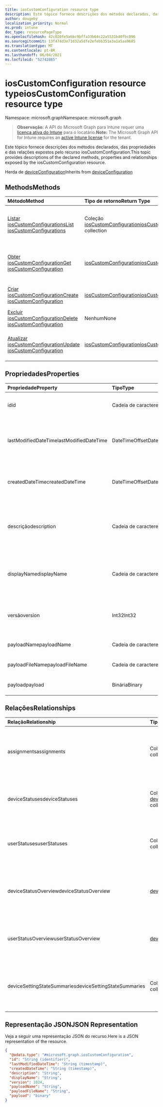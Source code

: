 ```yaml
---
title: iosCustomConfiguration resource type
description: Este tópico fornece descrições dos métodos declarados, das propriedades e das relações expostos pelo recurso iosCustomConfiguration.
author: dougeby
localization_priority: Normal
ms.prod: intune
doc_type: resourcePageType
ms.openlocfilehash: 42c020fe5a6bc9bffa33b64c22a5531b40fbc096
ms.sourcegitcommit: 13f474d3e71d32a5dfe2efebb351e3a1a5aa9685
ms.translationtype: MT
ms.contentlocale: pt-BR
ms.lasthandoff: 06/04/2021
ms.locfileid: "52742885"
---
```

# <a name="ioscustomconfiguration-resource-type"></a><span data-ttu-id="11589-103">iosCustomConfiguration resource type</span><span class="sxs-lookup"><span data-stu-id="11589-103">iosCustomConfiguration resource type</span></span>

<span data-ttu-id="11589-104">Namespace: microsoft.graph</span><span class="sxs-lookup"><span data-stu-id="11589-104">Namespace: microsoft.graph</span></span>

> <span data-ttu-id="11589-105">**Observação:** A API do Microsoft Graph para Intune requer uma [licença ativa do Intune](https://go.microsoft.com/fwlink/?linkid=839381) para o locatário.</span><span class="sxs-lookup"><span data-stu-id="11589-105">**Note:** The Microsoft Graph API for Intune requires an [active Intune license](https://go.microsoft.com/fwlink/?linkid=839381) for the tenant.</span></span>

<span data-ttu-id="11589-106">Este tópico fornece descrições dos métodos declarados, das propriedades e das relações expostos pelo recurso iosCustomConfiguration.</span><span class="sxs-lookup"><span data-stu-id="11589-106">This topic provides descriptions of the declared methods, properties and relationships exposed by the iosCustomConfiguration resource.</span></span>


<span data-ttu-id="11589-107">Herda de [deviceConfiguration](../resources/intune-deviceconfig-deviceconfiguration.md)</span><span class="sxs-lookup"><span data-stu-id="11589-107">Inherits from [deviceConfiguration](../resources/intune-deviceconfig-deviceconfiguration.md)</span></span>

## <a name="methods"></a><span data-ttu-id="11589-108">Methods</span><span class="sxs-lookup"><span data-stu-id="11589-108">Methods</span></span>
|<span data-ttu-id="11589-109">Método</span><span class="sxs-lookup"><span data-stu-id="11589-109">Method</span></span>|<span data-ttu-id="11589-110">Tipo de retorno</span><span class="sxs-lookup"><span data-stu-id="11589-110">Return Type</span></span>|<span data-ttu-id="11589-111">Descrição</span><span class="sxs-lookup"><span data-stu-id="11589-111">Description</span></span>|
|:---|:---|:---|
|[<span data-ttu-id="11589-112">Listar iosCustomConfigurations</span><span class="sxs-lookup"><span data-stu-id="11589-112">List iosCustomConfigurations</span></span>](../api/intune-deviceconfig-ioscustomconfiguration-list.md)|<span data-ttu-id="11589-113">Coleção [iosCustomConfiguration](../resources/intune-deviceconfig-ioscustomconfiguration.md)</span><span class="sxs-lookup"><span data-stu-id="11589-113">[iosCustomConfiguration](../resources/intune-deviceconfig-ioscustomconfiguration.md) collection</span></span>|<span data-ttu-id="11589-114">Lista propriedades e relações dos objetos [iosCustomConfiguration](../resources/intune-deviceconfig-ioscustomconfiguration.md).</span><span class="sxs-lookup"><span data-stu-id="11589-114">List properties and relationships of the [iosCustomConfiguration](../resources/intune-deviceconfig-ioscustomconfiguration.md) objects.</span></span>|
|[<span data-ttu-id="11589-115">Obter iosCustomConfiguration</span><span class="sxs-lookup"><span data-stu-id="11589-115">Get iosCustomConfiguration</span></span>](../api/intune-deviceconfig-ioscustomconfiguration-get.md)|[<span data-ttu-id="11589-116">iosCustomConfiguration</span><span class="sxs-lookup"><span data-stu-id="11589-116">iosCustomConfiguration</span></span>](../resources/intune-deviceconfig-ioscustomconfiguration.md)|<span data-ttu-id="11589-117">Propriedades de leitura e relações do objeto [iosCustomConfiguration](../resources/intune-deviceconfig-ioscustomconfiguration.md).</span><span class="sxs-lookup"><span data-stu-id="11589-117">Read properties and relationships of the [iosCustomConfiguration](../resources/intune-deviceconfig-ioscustomconfiguration.md) object.</span></span>|
|[<span data-ttu-id="11589-118">Criar iosCustomConfiguration</span><span class="sxs-lookup"><span data-stu-id="11589-118">Create iosCustomConfiguration</span></span>](../api/intune-deviceconfig-ioscustomconfiguration-create.md)|[<span data-ttu-id="11589-119">iosCustomConfiguration</span><span class="sxs-lookup"><span data-stu-id="11589-119">iosCustomConfiguration</span></span>](../resources/intune-deviceconfig-ioscustomconfiguration.md)|<span data-ttu-id="11589-120">Cria um novo objeto [iosCustomConfiguration](../resources/intune-deviceconfig-ioscustomconfiguration.md).</span><span class="sxs-lookup"><span data-stu-id="11589-120">Create a new [iosCustomConfiguration](../resources/intune-deviceconfig-ioscustomconfiguration.md) object.</span></span>|
|[<span data-ttu-id="11589-121">Excluir iosCustomConfiguration</span><span class="sxs-lookup"><span data-stu-id="11589-121">Delete iosCustomConfiguration</span></span>](../api/intune-deviceconfig-ioscustomconfiguration-delete.md)|<span data-ttu-id="11589-122">Nenhum</span><span class="sxs-lookup"><span data-stu-id="11589-122">None</span></span>|<span data-ttu-id="11589-123">Exclui um [iosCustomConfiguration](../resources/intune-deviceconfig-ioscustomconfiguration.md).</span><span class="sxs-lookup"><span data-stu-id="11589-123">Deletes a [iosCustomConfiguration](../resources/intune-deviceconfig-ioscustomconfiguration.md).</span></span>|
|[<span data-ttu-id="11589-124">Atualizar iosCustomConfiguration</span><span class="sxs-lookup"><span data-stu-id="11589-124">Update iosCustomConfiguration</span></span>](../api/intune-deviceconfig-ioscustomconfiguration-update.md)|[<span data-ttu-id="11589-125">iosCustomConfiguration</span><span class="sxs-lookup"><span data-stu-id="11589-125">iosCustomConfiguration</span></span>](../resources/intune-deviceconfig-ioscustomconfiguration.md)|<span data-ttu-id="11589-126">Atualiza as propriedades de um objeto [iosCustomConfiguration](../resources/intune-deviceconfig-ioscustomconfiguration.md).</span><span class="sxs-lookup"><span data-stu-id="11589-126">Update the properties of a [iosCustomConfiguration](../resources/intune-deviceconfig-ioscustomconfiguration.md) object.</span></span>|

## <a name="properties"></a><span data-ttu-id="11589-127">Propriedades</span><span class="sxs-lookup"><span data-stu-id="11589-127">Properties</span></span>
|<span data-ttu-id="11589-128">Propriedade</span><span class="sxs-lookup"><span data-stu-id="11589-128">Property</span></span>|<span data-ttu-id="11589-129">Tipo</span><span class="sxs-lookup"><span data-stu-id="11589-129">Type</span></span>|<span data-ttu-id="11589-130">Descrição</span><span class="sxs-lookup"><span data-stu-id="11589-130">Description</span></span>|
|:---|:---|:---|
|<span data-ttu-id="11589-131">id</span><span class="sxs-lookup"><span data-stu-id="11589-131">id</span></span>|<span data-ttu-id="11589-132">Cadeia de caracteres</span><span class="sxs-lookup"><span data-stu-id="11589-132">String</span></span>|<span data-ttu-id="11589-133">Chave da entidade.</span><span class="sxs-lookup"><span data-stu-id="11589-133">Key of the entity.</span></span> <span data-ttu-id="11589-134">Herdada de [deviceConfiguration](../resources/intune-deviceconfig-deviceconfiguration.md)</span><span class="sxs-lookup"><span data-stu-id="11589-134">Inherited from [deviceConfiguration](../resources/intune-deviceconfig-deviceconfiguration.md)</span></span>|
|<span data-ttu-id="11589-135">lastModifiedDateTime</span><span class="sxs-lookup"><span data-stu-id="11589-135">lastModifiedDateTime</span></span>|<span data-ttu-id="11589-136">DateTimeOffset</span><span class="sxs-lookup"><span data-stu-id="11589-136">DateTimeOffset</span></span>|<span data-ttu-id="11589-137">DateTime da última modificação do objeto.</span><span class="sxs-lookup"><span data-stu-id="11589-137">DateTime the object was last modified.</span></span> <span data-ttu-id="11589-138">Herdada de [deviceConfiguration](../resources/intune-deviceconfig-deviceconfiguration.md)</span><span class="sxs-lookup"><span data-stu-id="11589-138">Inherited from [deviceConfiguration](../resources/intune-deviceconfig-deviceconfiguration.md)</span></span>|
|<span data-ttu-id="11589-139">createdDateTime</span><span class="sxs-lookup"><span data-stu-id="11589-139">createdDateTime</span></span>|<span data-ttu-id="11589-140">DateTimeOffset</span><span class="sxs-lookup"><span data-stu-id="11589-140">DateTimeOffset</span></span>|<span data-ttu-id="11589-141">DateTime em que o objeto foi criado.</span><span class="sxs-lookup"><span data-stu-id="11589-141">DateTime the object was created.</span></span> <span data-ttu-id="11589-142">Herdada de [deviceConfiguration](../resources/intune-deviceconfig-deviceconfiguration.md)</span><span class="sxs-lookup"><span data-stu-id="11589-142">Inherited from [deviceConfiguration](../resources/intune-deviceconfig-deviceconfiguration.md)</span></span>|
|<span data-ttu-id="11589-143">descrição</span><span class="sxs-lookup"><span data-stu-id="11589-143">description</span></span>|<span data-ttu-id="11589-144">Cadeia de caracteres</span><span class="sxs-lookup"><span data-stu-id="11589-144">String</span></span>|<span data-ttu-id="11589-145">O administrador forneceu a descrição da Configuração do dispositivo.</span><span class="sxs-lookup"><span data-stu-id="11589-145">Admin provided description of the Device Configuration.</span></span> <span data-ttu-id="11589-146">Herdada de [deviceConfiguration](../resources/intune-deviceconfig-deviceconfiguration.md)</span><span class="sxs-lookup"><span data-stu-id="11589-146">Inherited from [deviceConfiguration](../resources/intune-deviceconfig-deviceconfiguration.md)</span></span>|
|<span data-ttu-id="11589-147">displayName</span><span class="sxs-lookup"><span data-stu-id="11589-147">displayName</span></span>|<span data-ttu-id="11589-148">Cadeia de caracteres</span><span class="sxs-lookup"><span data-stu-id="11589-148">String</span></span>|<span data-ttu-id="11589-149">O administrador forneceu o nome da Configuração do dispositivo.</span><span class="sxs-lookup"><span data-stu-id="11589-149">Admin provided name of the device configuration.</span></span> <span data-ttu-id="11589-150">Herdada de [deviceConfiguration](../resources/intune-deviceconfig-deviceconfiguration.md)</span><span class="sxs-lookup"><span data-stu-id="11589-150">Inherited from [deviceConfiguration](../resources/intune-deviceconfig-deviceconfiguration.md)</span></span>|
|<span data-ttu-id="11589-151">versão</span><span class="sxs-lookup"><span data-stu-id="11589-151">version</span></span>|<span data-ttu-id="11589-152">Int32</span><span class="sxs-lookup"><span data-stu-id="11589-152">Int32</span></span>|<span data-ttu-id="11589-153">Versão da configuração do dispositivo.</span><span class="sxs-lookup"><span data-stu-id="11589-153">Version of the device configuration.</span></span> <span data-ttu-id="11589-154">Herdada de [deviceConfiguration](../resources/intune-deviceconfig-deviceconfiguration.md)</span><span class="sxs-lookup"><span data-stu-id="11589-154">Inherited from [deviceConfiguration](../resources/intune-deviceconfig-deviceconfiguration.md)</span></span>|
|<span data-ttu-id="11589-155">payloadName</span><span class="sxs-lookup"><span data-stu-id="11589-155">payloadName</span></span>|<span data-ttu-id="11589-156">Cadeia de caracteres</span><span class="sxs-lookup"><span data-stu-id="11589-156">String</span></span>|<span data-ttu-id="11589-157">Nome que é exibido para o usuário.</span><span class="sxs-lookup"><span data-stu-id="11589-157">Name that is displayed to the user.</span></span>|
|<span data-ttu-id="11589-158">payloadFileName</span><span class="sxs-lookup"><span data-stu-id="11589-158">payloadFileName</span></span>|<span data-ttu-id="11589-159">Cadeia de caracteres</span><span class="sxs-lookup"><span data-stu-id="11589-159">String</span></span>|<span data-ttu-id="11589-160">O nome do arquivo de carga (\*.mobileconfig</span><span class="sxs-lookup"><span data-stu-id="11589-160">Payload file name (\*.mobileconfig</span></span> | <span data-ttu-id="11589-161">\*.xml).</span><span class="sxs-lookup"><span data-stu-id="11589-161">\*.xml).</span></span>|
|<span data-ttu-id="11589-162">payload</span><span class="sxs-lookup"><span data-stu-id="11589-162">payload</span></span>|<span data-ttu-id="11589-163">Binária</span><span class="sxs-lookup"><span data-stu-id="11589-163">Binary</span></span>|<span data-ttu-id="11589-164">Carga.</span><span class="sxs-lookup"><span data-stu-id="11589-164">Payload.</span></span> <span data-ttu-id="11589-165">(Matriz de bytes codificados em UTF8)</span><span class="sxs-lookup"><span data-stu-id="11589-165">(UTF8 encoded byte array)</span></span>|

## <a name="relationships"></a><span data-ttu-id="11589-166">Relações</span><span class="sxs-lookup"><span data-stu-id="11589-166">Relationships</span></span>
|<span data-ttu-id="11589-167">Relação</span><span class="sxs-lookup"><span data-stu-id="11589-167">Relationship</span></span>|<span data-ttu-id="11589-168">Tipo</span><span class="sxs-lookup"><span data-stu-id="11589-168">Type</span></span>|<span data-ttu-id="11589-169">Descrição</span><span class="sxs-lookup"><span data-stu-id="11589-169">Description</span></span>|
|:---|:---|:---|
|<span data-ttu-id="11589-170">assignments</span><span class="sxs-lookup"><span data-stu-id="11589-170">assignments</span></span>|<span data-ttu-id="11589-171">Coleção [deviceConfigurationAssignment](../resources/intune-deviceconfig-deviceconfigurationassignment.md)</span><span class="sxs-lookup"><span data-stu-id="11589-171">[deviceConfigurationAssignment](../resources/intune-deviceconfig-deviceconfigurationassignment.md) collection</span></span>|<span data-ttu-id="11589-172">A lista de atribuições para o perfil de configuração do dispositivo.</span><span class="sxs-lookup"><span data-stu-id="11589-172">The list of assignments for the device configuration profile.</span></span> <span data-ttu-id="11589-173">Herdada de [deviceConfiguration](../resources/intune-deviceconfig-deviceconfiguration.md)</span><span class="sxs-lookup"><span data-stu-id="11589-173">Inherited from [deviceConfiguration](../resources/intune-deviceconfig-deviceconfiguration.md)</span></span>|
|<span data-ttu-id="11589-174">deviceStatuses</span><span class="sxs-lookup"><span data-stu-id="11589-174">deviceStatuses</span></span>|<span data-ttu-id="11589-175">Coleção [deviceConfigurationDeviceStatus](../resources/intune-deviceconfig-deviceconfigurationdevicestatus.md)</span><span class="sxs-lookup"><span data-stu-id="11589-175">[deviceConfigurationDeviceStatus](../resources/intune-deviceconfig-deviceconfigurationdevicestatus.md) collection</span></span>|<span data-ttu-id="11589-176">Status da instalação da configuração de dispositivo por dispositivo.</span><span class="sxs-lookup"><span data-stu-id="11589-176">Device configuration installation status by device.</span></span> <span data-ttu-id="11589-177">Herdada de [deviceConfiguration](../resources/intune-deviceconfig-deviceconfiguration.md)</span><span class="sxs-lookup"><span data-stu-id="11589-177">Inherited from [deviceConfiguration](../resources/intune-deviceconfig-deviceconfiguration.md)</span></span>|
|<span data-ttu-id="11589-178">userStatuses</span><span class="sxs-lookup"><span data-stu-id="11589-178">userStatuses</span></span>|<span data-ttu-id="11589-179">Coleção [deviceConfigurationUserStatus](../resources/intune-deviceconfig-deviceconfigurationuserstatus.md)</span><span class="sxs-lookup"><span data-stu-id="11589-179">[deviceConfigurationUserStatus](../resources/intune-deviceconfig-deviceconfigurationuserstatus.md) collection</span></span>|<span data-ttu-id="11589-180">Status da instalação de configuração do dispositivo pelo usuário.</span><span class="sxs-lookup"><span data-stu-id="11589-180">Device configuration installation status by user.</span></span> <span data-ttu-id="11589-181">Herdada de [deviceConfiguration](../resources/intune-deviceconfig-deviceconfiguration.md)</span><span class="sxs-lookup"><span data-stu-id="11589-181">Inherited from [deviceConfiguration](../resources/intune-deviceconfig-deviceconfiguration.md)</span></span>|
|<span data-ttu-id="11589-182">deviceStatusOverview</span><span class="sxs-lookup"><span data-stu-id="11589-182">deviceStatusOverview</span></span>|[<span data-ttu-id="11589-183">deviceConfigurationDeviceOverview</span><span class="sxs-lookup"><span data-stu-id="11589-183">deviceConfigurationDeviceOverview</span></span>](../resources/intune-deviceconfig-deviceconfigurationdeviceoverview.md)|<span data-ttu-id="11589-184">Visão geral de status de dispositivos para Configuração de Dispositivo. Herdado de [deviceConfiguration](../resources/intune-deviceconfig-deviceconfiguration.md)</span><span class="sxs-lookup"><span data-stu-id="11589-184">Device Configuration devices status overview Inherited from [deviceConfiguration](../resources/intune-deviceconfig-deviceconfiguration.md)</span></span>|
|<span data-ttu-id="11589-185">userStatusOverview</span><span class="sxs-lookup"><span data-stu-id="11589-185">userStatusOverview</span></span>|[<span data-ttu-id="11589-186">deviceConfigurationUserOverview</span><span class="sxs-lookup"><span data-stu-id="11589-186">deviceConfigurationUserOverview</span></span>](../resources/intune-deviceconfig-deviceconfigurationuseroverview.md)|<span data-ttu-id="11589-187">Visão geral de status de usuários para Configuração de Dispositivo. Herdado de [deviceConfiguration](../resources/intune-deviceconfig-deviceconfiguration.md)</span><span class="sxs-lookup"><span data-stu-id="11589-187">Device Configuration users status overview Inherited from [deviceConfiguration](../resources/intune-deviceconfig-deviceconfiguration.md)</span></span>|
|<span data-ttu-id="11589-188">deviceSettingStateSummaries</span><span class="sxs-lookup"><span data-stu-id="11589-188">deviceSettingStateSummaries</span></span>|<span data-ttu-id="11589-189">Coleção [settingStateDeviceSummary](../resources/intune-deviceconfig-settingstatedevicesummary.md)</span><span class="sxs-lookup"><span data-stu-id="11589-189">[settingStateDeviceSummary](../resources/intune-deviceconfig-settingstatedevicesummary.md) collection</span></span>|<span data-ttu-id="11589-190">Visão geral de dispositivos de configuração para Configuração de Dispositivo. Herdado de [deviceConfiguration](../resources/intune-deviceconfig-deviceconfiguration.md)</span><span class="sxs-lookup"><span data-stu-id="11589-190">Device Configuration Setting State Device Summary Inherited from [deviceConfiguration](../resources/intune-deviceconfig-deviceconfiguration.md)</span></span>|

## <a name="json-representation"></a><span data-ttu-id="11589-191">Representação JSON</span><span class="sxs-lookup"><span data-stu-id="11589-191">JSON Representation</span></span>
<span data-ttu-id="11589-192">Veja a seguir uma representação JSON do recurso.</span><span class="sxs-lookup"><span data-stu-id="11589-192">Here is a JSON representation of the resource.</span></span>
<!-- {
  "blockType": "resource",
  "keyProperty": "id",
  "@odata.type": "microsoft.graph.iosCustomConfiguration"
}
-->
``` json
{
  "@odata.type": "#microsoft.graph.iosCustomConfiguration",
  "id": "String (identifier)",
  "lastModifiedDateTime": "String (timestamp)",
  "createdDateTime": "String (timestamp)",
  "description": "String",
  "displayName": "String",
  "version": 1024,
  "payloadName": "String",
  "payloadFileName": "String",
  "payload": "binary"
}
```




